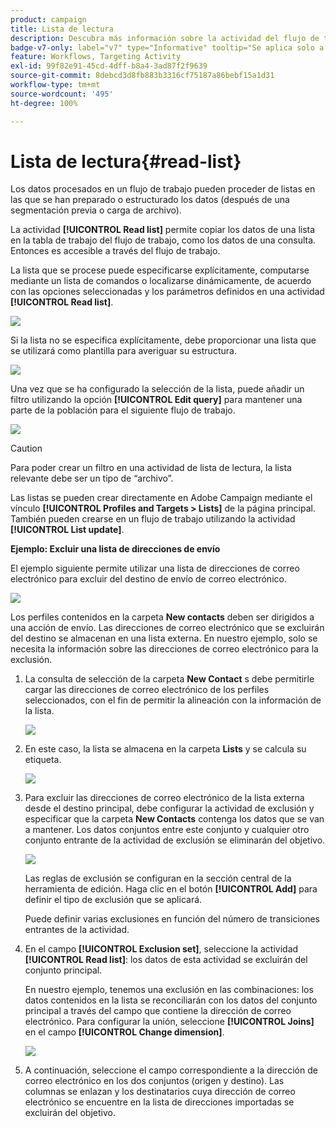 ```yaml
---
product: campaign
title: Lista de lectura
description: Descubra más información sobre la actividad del flujo de trabajo Lista de lectura
badge-v7-only: label="v7" type="Informative" tooltip="Se aplica solo a Campaign Classic v7"
feature: Workflows, Targeting Activity
exl-id: 99f82e91-45cd-4dff-b8a4-3ad87f2f9639
source-git-commit: 8debcd3d8fb883b3316cf75187a86bebf15a1d31
workflow-type: tm+mt
source-wordcount: '495'
ht-degree: 100%

---
```


# Lista de lectura{#read-list}



Los datos procesados en un flujo de trabajo pueden proceder de listas en las que se han preparado o estructurado los datos (después de una segmentación previa o carga de archivo).

La actividad **[!UICONTROL Read list]** permite copiar los datos de una lista en la tabla de trabajo del flujo de trabajo, como los datos de una consulta. Entonces es accesible a través del flujo de trabajo.

La lista que se procese puede especificarse explícitamente, computarse mediante un lista de comandos o localizarse dinámicamente, de acuerdo con las opciones seleccionadas y los parámetros definidos en una actividad **[!UICONTROL Read list]**.

![](assets/list_edit_select_option_01.png)

Si la lista no se especifica explícitamente, debe proporcionar una lista que se utilizará como plantilla para averiguar su estructura.

![](assets/s_advuser_list_template_select.png)

Una vez que se ha configurado la selección de la lista, puede añadir un filtro utilizando la opción **[!UICONTROL Edit query]** para mantener una parte de la población para el siguiente flujo de trabajo.

![](assets/wf_readlist_1.png)

>[!CAUTION]
>
>Para poder crear un filtro en una actividad de lista de lectura, la lista relevante debe ser un tipo de “archivo”.

Las listas se pueden crear directamente en Adobe Campaign mediante el vínculo **[!UICONTROL Profiles and Targets > Lists]** de la página principal. También pueden crearse en un flujo de trabajo utilizando la actividad **[!UICONTROL List update]**.

**Ejemplo: Excluir una lista de direcciones de envío**

El ejemplo siguiente permite utilizar una lista de direcciones de correo electrónico para excluir del destino de envío de correo electrónico.

![](assets/s_advuser_list_read_sample_1.png)

Los perfiles contenidos en la carpeta **New contacts** deben ser dirigidos a una acción de envío. Las direcciones de correo electrónico que se excluirán del destino se almacenan en una lista externa. En nuestro ejemplo, solo se necesita la información sobre las direcciones de correo electrónico para la exclusión.

1. La consulta de selección de la carpeta **New Contact** s debe permitirle cargar las direcciones de correo electrónico de los perfiles seleccionados, con el fin de permitir la alineación con la información de la lista.

   ![](assets/s_advuser_list_read_sample_0.png)

1. En este caso, la lista se almacena en la carpeta **Lists** y se calcula su etiqueta.

   ![](assets/s_advuser_list_read_sample_2.png)

1. Para excluir las direcciones de correo electrónico de la lista externa desde el destino principal, debe configurar la actividad de exclusión y especificar que la carpeta **New Contacts** contenga los datos que se van a mantener. Los datos conjuntos entre este conjunto y cualquier otro conjunto entrante de la actividad de exclusión se eliminarán del objetivo.

   ![](assets/s_advuser_list_read_sample_3.png)

   Las reglas de exclusión se configuran en la sección central de la herramienta de edición. Haga clic en el botón **[!UICONTROL Add]** para definir el tipo de exclusión que se aplicará.

   Puede definir varias exclusiones en función del número de transiciones entrantes de la actividad.

1. En el campo **[!UICONTROL Exclusion set]**, seleccione la actividad **[!UICONTROL Read list]**: los datos de esta actividad se excluirán del conjunto principal.

   En nuestro ejemplo, tenemos una exclusión en las combinaciones: los datos contenidos en la lista se reconciliarán con los datos del conjunto principal a través del campo que contiene la dirección de correo electrónico. Para configurar la unión, seleccione **[!UICONTROL Joins]** en el campo **[!UICONTROL Change dimension]**.

   ![](assets/s_advuser_list_read_sample_4.png)

1. A continuación, seleccione el campo correspondiente a la dirección de correo electrónico en los dos conjuntos (origen y destino). Las columnas se enlazan y los destinatarios cuya dirección de correo electrónico se encuentre en la lista de direcciones importadas se excluirán del objetivo.
